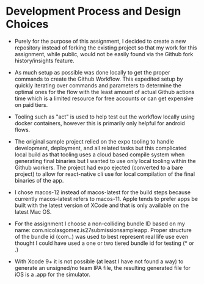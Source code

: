 # Development Process and Design Choices

- Purely for the purpose of this assignment, I decided to create a new repository instead of forking the existing project so that my work for this assignment, while public, would not be easily found via the Github fork history/insights feature.

- As much setup as possible was done locally to get the proper commands to create the Github Workflow. This expedited setup by quickly iterating over commands and parameters to determine the optimal ones for the flow with the least amount of actual Github actions time which is a limited resource for free accounts or can get expensive on paid tiers.

- Tooling such as "act" is used to help test out the workflow locally using docker containers, however this is primarily only helpful for android flows.

- The original sample project relied on the expo tooling to handle development, deployment, and all related tasks but this complicated local build as that tooling uses a cloud based compile system when generating final binaries but I wanted to use only local tooling within the Github workers. The project had expo ejected (converted to a bare project) to allow for react-native cli use for local compilation of the final binaries of the app.

- I chose macos-12 instead of macos-latest for the build steps because currently macos-latest refers to macos-11.
Apple tends to prefer apps be built with the latest version of XCode and that is only available on the latest Mac OS.

- For the assignment I choose a non-colliding bundle ID based on my name: com.nicolasgomez.is27submissionsampleapp. Proper structure of the bundle id (com.*.*) was used to best represent real life use even thought I could have used a one or two tiered bundle id for testing (* or *.*)

- With Xcode 9+ it is not possible (at least I have not found a way) to generate an unsigned/no team IPA file, the resulting generated file for iOS is a .app for the simulator.